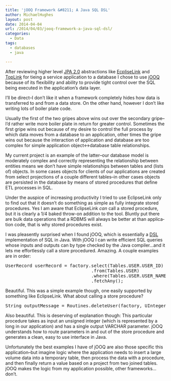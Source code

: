 ```yaml
---
title: 'jOOQ Framework &#8211; A Java SQL DSL'
author: MichaelHughes
layout: post
date: 2014-04-04
url: /2014/04/03/jooq-framework-a-java-sql-dsl/
categories:
  - Data
tags:
  - databases
  - java

---
```

After reviewing higher level [JPA 2.0][1] ab­strac­tions like [Ec­pliseLink][2] and [TopLink][3] for tieing a service ap­pli­ca­tion to a database I chose to use [jOOQ][4] because of its flex­i­bil­i­ty and ability to provide tight control over the SQL being executed in the ap­pli­ca­tion’s data layer.

<!--more-->

I’ll be direct–I don’t like it when a framework completely hides how data is trans­ferred to and from a data store. On the other hand, however I don’t like writing lots of boiler plate code.

Usually the first of the two gripes above wins out over the secondary gripe–I’d rather write more boiler plate in return for greater control. Sometimes the first gripe wins out because of my desire to control the full process by which data moves from a database to an ap­pli­ca­tion, other times the gripe wins out because the in­ter­ac­tion of ap­pli­ca­tion and database are too complex for simple ap­pli­ca­tion object<->database table re­la­tion­ships.

My current project is an example of the latter–our database model is moderately complex and correctly rep­re­sent­ing the re­la­tion­ship between entities means we don’t have simple re­la­tion­ships between tables and (lists of) objects. In some cases objects for clients of our ap­pli­ca­tions are created from select pro­jec­tions of a couple different tables–in other cases objects are persisted in the database by means of stored procedures that define ETL processes in SQL.

Under the auspice of increasing pro­duc­tiv­i­ty I tried to use EclipseLink only to find out that it doesn’t do something as simple as fully integrate stored procedures. Yes I am aware that EclipseLink _can_ call a stored procedure, but it is clearly a 1/4 baked throw-on addition to the tool. Bluntly put there are bulk data operations that a RDBMS will always be better at than ap­pli­ca­tion code, that is why stored procedures exist.

I was pleasently surprised when I found jOOQ, which is es­sen­tial­ly a [DSL][5] im­ple­men­ta­tion of SQL in Java. With jOOQ I can write efficient SQL queries whose inputs and outputs can by type checked by the Java compiler…and it lets me ef­fort­less­ly call a store procedured. Amazing. A couple examples are in order:

<div>
  <pre>UserRecord userRecord = factory.select(Tables.USER.USER_ID)
                                .from(Tables.USER)
                                .where(Tables.USER.USER_NAME.equal(user.getName()))
                                .fetchAny();</pre>
</div>

Beautiful. This was a simple example though, one easily supported by something like EclipseLink. What about calling a store procedure?

<div>
  <pre>String outputMessage = Routines.deleteUser(factory, UInteger.valueOf(userID));</pre>
</div>

Also beautiful. This is deserving of ex­pla­na­tion though: This particular procedure takes as input an unsigned integer (which is rep­re­sent­ed by a long in our ap­pli­ca­tion) and has a single output VARCHAR parameter. jOOQ un­der­stands how to route parameters in and out of the store procedure and generates a clean, easy to use interface in Java.

Un­for­tu­nate­ly the best examples I have of jOOQ are also those specific this ap­pli­ca­tion–but imagine logic where the ap­pli­ca­tion needs to insert a large volume data into a temporary table, then process the data with a procedure, and then finally return a value based on a project from two joined tables. jOOQ makes the logic from my ap­pli­ca­tion possible, other frameworks…don’t.

 [1]: http://en.wikipedia.org/wiki/Java_Persistence_API
 [2]: http://www.eclipse.org/eclipselink/
 [3]: http://www.oracle.com/technetwork/middleware/toplink/overview/index.html
 [4]: http://www.jooq.org/
 [5]: http://en.wikipedia.org/wiki/Domain-specific_language